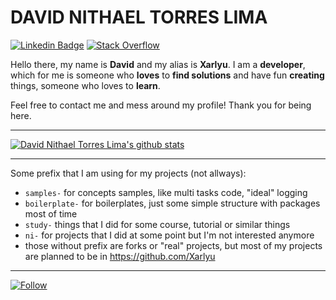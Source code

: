 # DAVID NITHAEL TORRES LIMA 
[![Linkedin Badge](https://img.shields.io/badge/-LinkedIn-0075b5?style=flat-square&logo=Linkedin&logoColor=white&link=https://www.linkedin.com/in/davidprof/)](https://www.linkedin.com/in/davidprof/)
[![Stack Overflow](https://img.shields.io/stackexchange/stackoverflow/r/12170582.svg?color=%23317ef8&label=Stack%20Overflow&logo=stackoverflow)](https://stackoverflow.com/users/12170582/david-nithael-torres-lima)

Hello there, my name is **<span>David</span>** and my alias is **Xarlyu**. I am a **developer**, which for me is someone who **loves** to **find solutions** and have fun **creating** things, someone who loves to **learn**.

Feel free to contact me and mess around my profile! Thank you for being here.

---

[![David Nithael Torres Lima's github stats](https://github-readme-stats.vercel.app/api?username=DavidProf&show_icons=true&theme=tokyonight&hide_border=true&text_color=FFFFFF)](https://github.com/DavidProf)

---

Some prefix that I am using for my projects (not allways):

- `samples-` for concepts samples, like multi tasks code, "ideal" logging
- `boilerplate-` for boilerplates, just some simple structure with packages most of time
- `study-` things that I did for some course, tutorial or similar things
- `ni-` for projects that I did at some point but I'm not interested anymore
- those without prefix are forks or "real" projects, but most of my projects are planned to be in https://github.com/Xarlyu

---

[![Follow](https://img.shields.io/github/followers/DavidProf?style=social)](https://github.com/DavidProf)


